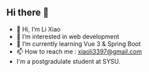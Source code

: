 ## Hi there 👋

<!--
**Undefined443/Undefined443** is a ✨ _special_ ✨ repository because its `README.md` (this file) appears on your GitHub profile.

Here are some ideas to get you started:

- 🔭 I’m currently working on ...
- 🌱 I’m currently learning ...
- 👯 I’m looking to collaborate on ...
- 🤔 I’m looking for help with ...
- 💬 Ask me about ...
- 📫 How to reach me: ...
- 😄 Pronouns: ...
- ⚡ Fun fact: ...
-->

- 👋 Hi, I’m Li Xiao
- 👀 I’m interested in web development
- 🌱 I’m currently learning Vue 3 & Spring Boot
- 📫 How to reach me : xiaoli3397@gmail.com
- I'm a postgradulate student at SYSU.
